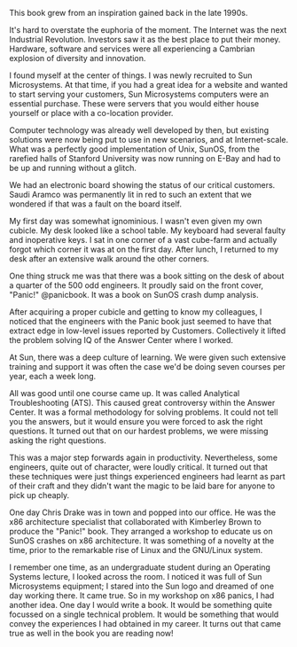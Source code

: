 This book grew from an inspiration gained back in the late 1990s.

It's hard to overstate the euphoria of the moment.  The Internet was the next Industrial Revolution.  Investors saw it as the best place to put their money.  Hardware, software and services were all experiencing a Cambrian explosion of diversity and innovation.

I found myself at the center of things.  I was newly recruited to Sun Microsystems.  At that time, if you had a great idea for a website and wanted to start serving your customers, Sun Microsystems computers were an essential purchase.  These were servers that you would either house yourself or place with a co-location provider.

Computer technology was already well developed by then, but existing solutions were now being put to use in new scenarios, and at Internet-scale.  What was a perfectly good implementation of Unix, SunOS, from the rarefied halls of Stanford University was now running on E-Bay and had to be up and running without a glitch.

We had an electronic board showing the status of our critical customers.  Saudi Aramco was permanently lit in red to such an extent that we wondered if that was a fault on the board itself.

My first day was somewhat ignominious.  I wasn't even given my own cubicle.  My desk looked like a school table.  My keyboard had several faulty and inoperative keys.  I sat in one corner of a vast cube-farm and actually forgot which corner it was at on the first day.  After lunch, I returned to my desk after an extensive walk around the other corners.

One thing struck me was that there was a book sitting on the desk of about a quarter of the 500 odd engineers.  It proudly said on the front cover, "Panic!" @panicbook.  It was a book on SunOS crash dump analysis.

After acquiring a proper cubicle and getting to know my colleagues, I noticed that the engineers with the Panic book just seemed to have that extract edge in low-level issues reported by Customers.  Collectively it lifted the problem solving IQ of the Answer Center where I worked.

At Sun, there was a deep culture of learning.  We were given such extensive training and support it was often the case we'd be doing seven courses per year, each a week long.

All was good until one course came up.  It was called Analytical Troubleshooting (ATS).  This caused great controversy within the Answer Center.  It was a formal methodology for solving problems.
It could not tell you the answers, but it would ensure you were forced to ask the right questions.  It turned out that on our hardest problems, we were missing asking the right questions.

This was a major step forwards again in productivity.  Nevertheless, some engineers, quite out of character, were loudly critical.  It turned out that these techniques were just things experienced engineers had learnt as part of their craft and they didn't want the magic to be laid bare for anyone to pick up cheaply.

One day Chris Drake was in town and popped into our office.  He was the x86 architecture specialist that collaborated with Kimberley Brown to produce the "Panic!" book.  They arranged a workshop to educate us on SunOS crashes on x86 architecture.  It was something of a novelty at the time, prior to the remarkable rise of Linux and the GNU/Linux system.

I remember one time, as an undergraduate student during an Operating Systems lecture, I looked across the room.  I noticed it was full of Sun Microsystems equipment;  I stared into the Sun logo and dreamed of one day working there.  It came true.  So in my workshop on x86 panics, I had another idea.  One day I would write a book.  It would be something quite focussed on a single technical problem.  It would be something that would convey the experiences I had obtained in my career.  It turns out that came true as well in the book you are reading now!
